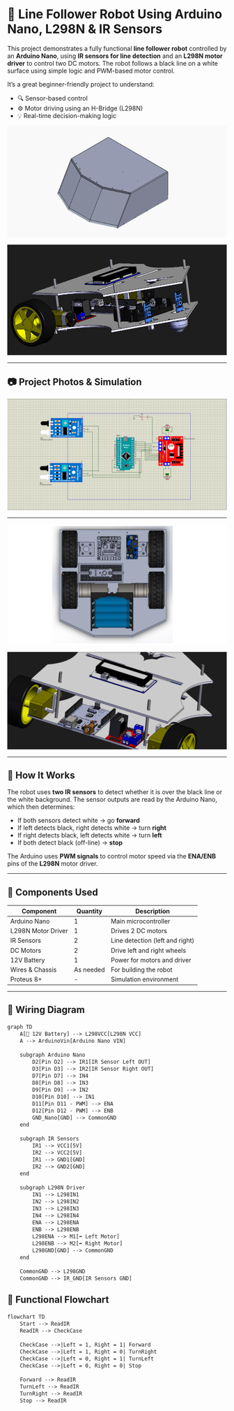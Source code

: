# 🤖 Line Follower Robot Using Arduino Nano, L298N & IR Sensors

This project demonstrates a fully functional **line follower robot** controlled by an **Arduino Nano**, using **IR sensors for line detection** and an **L298N motor driver** to control two DC motors. The robot follows a black line on a white surface using simple logic and PWM-based motor control.

It’s a great beginner-friendly project to understand:
- 🔍 Sensor-based control
- ⚙️ Motor driving using an H-Bridge (L298N)
- 💡 Real-time decision-making logic

![Proteus Schematic](./image/body.png)

![Proteus Schematic](./image/grab_cad_des.png)

---

## 📷 Project Photos & Simulation

![Proteus Schematic](./image/line_follower_connection.png)

---
![Proteus Schematic](./image/com.png)

![Proteus Schematic](./image/grab_cad_des1.png)

---

## 🧠 How It Works

The robot uses **two IR sensors** to detect whether it is over the black line or the white background. The sensor outputs are read by the Arduino Nano, which then determines:

- If both sensors detect white → go **forward**
- If left detects black, right detects white → turn **right**
- If right detects black, left detects white → turn **left**
- If both detect black (off-line) → **stop**

The Arduino uses **PWM signals** to control motor speed via the **ENA/ENB** pins of the **L298N** motor driver.

---

## 🧱 Components Used

| Component         | Quantity | Description                       |
|------------------|----------|-----------------------------------|
| Arduino Nano     | 1        | Main microcontroller              |
| L298N Motor Driver | 1        | Drives 2 DC motors                |
| IR Sensors       | 2        | Line detection (left and right)   |
| DC Motors        | 2        | Drive left and right wheels       |
| 12V Battery      | 1        | Power for motors and driver       |
| Wires & Chassis  | As needed | For building the robot            |
| Proteus 8+       | -        | Simulation environment            |

---

## 📡 Wiring Diagram

```mermaid
graph TD
    A[🔋 12V Battery] --> L298VCC[L298N VCC]
    A --> ArduinoVin[Arduino Nano VIN]

    subgraph Arduino Nano
        D2[Pin D2] --> IR1[IR Sensor Left OUT]
        D3[Pin D3] --> IR2[IR Sensor Right OUT]
        D7[Pin D7] --> IN4
        D8[Pin D8] --> IN3
        D9[Pin D9] --> IN2
        D10[Pin D10] --> IN1
        D11[Pin D11 - PWM] --> ENA
        D12[Pin D12 - PWM] --> ENB
        GND_Nano[GND] --> CommonGND
    end

    subgraph IR Sensors
        IR1 --> VCC1[5V]
        IR2 --> VCC2[5V]
        IR1 --> GND1[GND]
        IR2 --> GND2[GND]
    end

    subgraph L298N Driver
        IN1 --> L298IN1
        IN2 --> L298IN2
        IN3 --> L298IN3
        IN4 --> L298IN4
        ENA --> L298ENA
        ENB --> L298ENB
        L298ENA --> M1[⬅️ Left Motor]
        L298ENB --> M2[➡️ Right Motor]
        L298GND[GND] --> CommonGND
    end

    CommonGND --> L298GND
    CommonGND --> IR_GND[IR Sensors GND]
```
## 🧠 Functional Flowchart

```mermaid
flowchart TD
    Start --> ReadIR
    ReadIR --> CheckCase

    CheckCase -->|Left = 1, Right = 1| Forward
    CheckCase -->|Left = 1, Right = 0| TurnRight
    CheckCase -->|Left = 0, Right = 1| TurnLeft
    CheckCase -->|Left = 0, Right = 0| Stop

    Forward --> ReadIR
    TurnLeft --> ReadIR
    TurnRight --> ReadIR
    Stop --> ReadIR


```
